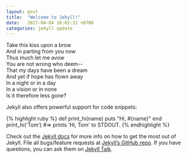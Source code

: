 ```yaml
---
layout: post
title:  "Welcome to Jekyll!"
date:   2017-04-04 16:02:31 +0700
categories: jekyll update
---
```


Take this kiss upon a brow  
And in parting from you now  
Thus much let me avow  
You are not wrong who deem--  
That my days have been a dream  
And yet if hope has flown away  
In a night or in a day  
In a vision or in none  
Is it therefore less gone?  


Jekyll also offers powerful support for code snippets:

{% highlight ruby %}
def print_hi(name)
  puts "Hi, #{name}"
end
print_hi('Tom')
#=> prints 'Hi, Tom' to STDOUT.
{% endhighlight %}

Check out the [Jekyll docs][jekyll-docs] for more info on how to get the most out of Jekyll. File all bugs/feature requests at [Jekyll’s GitHub repo][jekyll-gh]. If you have questions, you can ask them on [Jekyll Talk][jekyll-talk].

[jekyll-docs]: https://jekyllrb.com/docs/home
[jekyll-gh]:   https://github.com/jekyll/jekyll
[jekyll-talk]: https://talk.jekyllrb.com/
